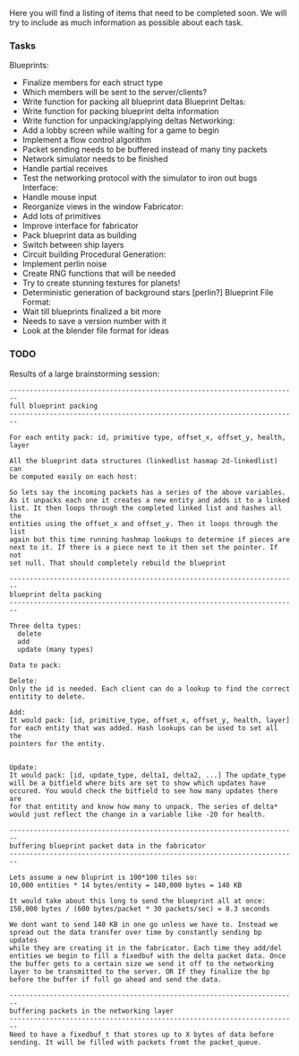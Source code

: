 Here you will find a listing of items that need to be completed soon. We will try to include as much information as possible about each task.

### Tasks ###

Blueprints:
  * Finalize members for each struct type
  * Which members will be sent to the server/clients?
  * Write function for packing all blueprint data
Blueprint Deltas:
  * Write function for packing blueprint delta information
  * Write function for unpacking/applying deltas
Networking:
  * Add a lobby screen while waiting for a game to begin
  * Implement a flow control algorithm
  * Packet sending needs to be buffered instead of many tiny packets
  * Network simulator needs to be finished
  * Handle partial receives
  * Test the networking protocol with the simulator to iron out bugs
Interface:
  * Handle mouse input
  * Reorganize views in the window
Fabricator:
  * Add lots of primitives
  * Improve interface for fabricator
  * Pack blueprint data as building
  * Switch between ship layers
  * Circuit building
Procedural Generation:
  * Implement perlin noise
  * Create RNG functions that will be needed
  * Try to create stunning textures for planets!
  * Deterministic generation of background stars [perlin?]
Blueprint File Format:
  * Wait till blueprints finalized a bit more
  * Needs to save a version number with it
  * Look at the blender file format for ideas

### TODO ###
Results of a large brainstorming session:

```
------------------------------------------------------------------------
full blueprint packing
------------------------------------------------------------------------

For each entity pack: id, primitive type, offset_x, offset_y, health, layer

All the blueprint data structures (linkedlist hasmap 2d-linkedlist) can
be computed easily on each host:

So lets say the incoming packets has a series of the above variables.
As it unpacks each one it creates a new entity and adds it to a linked
list. It then loops through the completed linked list and hashes all the
entities using the offset_x and offset_y. Then it loops through the list
again but this time running hashmap lookups to determine if pieces are
next to it. If there is a piece next to it then set the pointer. If not 
set null. That should completely rebuild the blueprint

------------------------------------------------------------------------
blueprint delta packing
------------------------------------------------------------------------

Three delta types:
  delete
  add
  update (many types)

Data to pack:

Delete:
Only the id is needed. Each client can do a lookup to find the correct
entitity to delete.

Add:
It would pack: [id, primitive_type, offset_x, offset_y, health, layer]
for each entity that was added. Hash lookups can be used to set all the
pointers for the entity.


Update:
It would pack: [id, update_type, delta1, delta2, ...] The update_type
will be a bitfield where bits are set to show which updates have
occured. You would check the bitfield to see how many updates there are
for that entitity and know how many to unpack. The series of delta*
would just reflect the change in a variable like -20 for health.

------------------------------------------------------------------------
buffering blueprint packet data in the fabricator
------------------------------------------------------------------------

Lets assume a new bluprint is 100*100 tiles so:
10,000 entities * 14 bytes/entity = 140,000 bytes = 140 KB

It would take about this long to send the blueprint all at once:
150,000 bytes / (600 bytes/packet * 30 packets/sec) = 8.3 seconds

We dont want to send 140 KB in one go unless we have to. Instead we
spread out the data transfer over time by constantly sending bp updates
while they are creating it in the fabricator. Each time they add/del
entities we begin to fill a fixedbuf with the delta packet data. Once
the buffer gets to a certain size we send it off to the networking
layer to be transmitted to the server. OR If they finalize the bp
before the buffer if full go ahead and send the data.

------------------------------------------------------------------------
buffering packets in the networking layer
------------------------------------------------------------------------
Need to have a fixedbuf_t that stores up to X bytes of data before
sending. It will be filled with packets fromt the packet_queue.

```